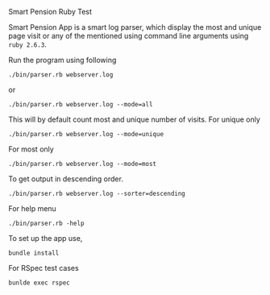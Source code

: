 Smart Pension Ruby Test 

Smart Pension App is a smart log parser, which display the most and unique page visit or any of the mentioned using command line arguments using `ruby 2.6.3`.  

Run the program using following
```
./bin/parser.rb webserver.log 
```
or
```
./bin/parser.rb webserver.log --mode=all
```

This will by default count most and unique number of visits. 
For unique only
```
./bin/parser.rb webserver.log --mode=unique
```
For most only
```
./bin/parser.rb webserver.log --mode=most
```
To get output in descending order.
```
./bin/parser.rb webserver.log --sorter=descending
```
For help menu
```
./bin/parser.rb -help
```


To set up the app use,
```
bundle install
```

For RSpec test cases
```
bunlde exec rspec
```
